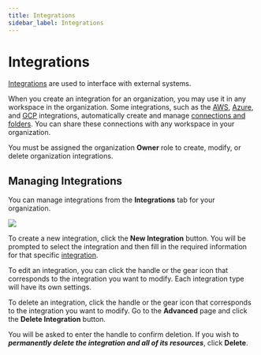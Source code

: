 ```yaml
---
title: Integrations
sidebar_label: Integrations
---
```


# Integrations


[Integrations](/pipes/docs/integrations/) are used to interface with external systems.

When you create an integration for an organization, you may use it in any workspace in the organization.  Some integrations, such as the [AWS](/pipes/docs/integrations/aws), [Azure](/pipes/docs/integrations/azure), and [GCP](/pipes/docs/integrations/gcp) integrations, automatically create and manage [connections and folders](/pipes/docs/workspaces/connections).  You can share these connections with any workspace in your organization.

You must be assigned the organization **Owner** role to create, modify, or delete organization integrations.

## Managing Integrations

You can manage integrations from the **Integrations** tab for your organization.

![](/images/docs/pipes/org_integrations.png)


To create a new integration, click the **New Integration** button.  You will be prompted to select the integration and then fill in the required information for that specific [integration](/pipes/docs/integrations/).

To edit an integration, you can click the handle or the gear icon that corresponds to the integration you want to modify.  Each integration type will have its own settings.

To delete an integration,  click the handle or the gear icon that corresponds to the integration you want to modify.  Go to the **Advanced** page and click the **Delete Integration** button. 

You will be asked to enter the handle to confirm deletion. If you wish to ***permanently delete the integration and all of its resources***, click **Delete**.
